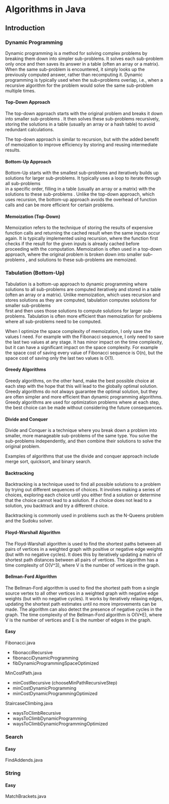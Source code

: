 # Algorithms in Java

## Introduction

### Dynamic Programming

Dynamic programming is a method for solving complex problems by breaking them down 
into simpler sub-problems. It solves each sub-problem only once and then saves its 
answer in a table (often an array or a matrix). When the same sub-problem is 
encountered, it simply looks up the previously computed answer, rather than recomputing
it. Dynamic programming is typically used when the sub=problems overlap, 
i.e., when a recursive algorithm for the problem would solve the same sub-problem 
multiple times.

#### Top-Down Approach

The top-down approach starts with the original problem and breaks it down into smaller 
sub-problems . It then solves these sub-problems  recursively, storing the solutions in 
a table (usually an array or a hash table) to avoid redundant calculations. 

The top-down approach is similar to recursion, but with the added benefit of memoization
to improve efficiency by storing and reusing intermediate results.

#### Bottom-Up Approach

Bottom-Up starts with the smallest sub-problems and iteratively builds up solutions 
for larger sub-problems. It typically uses a loop to iterate through all sub-problems  
in a specific order, filling in a table (usually an array or a matrix) with the 
solutions to these sub-problems . Unlike the top-down approach, which uses recursion, 
the bottom-up approach avoids the overhead of function calls and can be more efficient 
for certain problems.

#### Memoization (Top-Down)

Memoization refers to the technique of storing the results of expensive function calls 
and returning the cached result when the same inputs occur again. It is typically 
implemented using recursion, where the function first checks if the result for the 
given inputs is already cached before proceeding with the computation. 
Memoization is often used in a top-down approach, where the original problem is broken 
down into smaller sub-problems , and solutions to these sub-problems  are memoized.

### Tabulation (Bottom-Up)

Tabulation is a bottom-up approach to dynamic programming where 
solutions to all sub-problems  are computed iteratively and stored in a table 
(often an array or a matrix). Unlike memoization, which uses recursion and stores 
solutions as they are computed, tabulation computes solutions for smaller sub-problems  
first and then uses those solutions to compute solutions for larger sub-problems. 
Tabulation is often more efficient than memoization for problems where all sub-problems 
need to be computed.

When I optimize the space complexity of memoization, I only save the values I need. 
For example with the Fibonacci sequence, I only need to save the last two values at 
any stage. It has minor impact on the time complexity, but it can have a significant
impact on the space complexity. For example the space cost of saving every value
of Fibonacci sequence is O(n), but the space cost of saving only the last two values
is O(1).

#### Greedy Algorithms

Greedy algorithms, on the other hand, make the best possible choice at each step 
with the hope that this will lead to the globally optimal solution. 
Greedy algorithms do not always guarantee the optimal solution, 
but they are often simpler and more efficient than dynamic programming algorithms. 
Greedy algorithms are used for optimization problems where at each step, 
the best choice can be made without considering the future consequences.

#### Divide and Conquer

Divide and Conquer is a technique where you break down a problem into smaller, 
more manageable sub-problems of the same type. You solve the sub-problems independently,
and then combine their solutions to solve the original problem. 

Examples of algorithms that use the divide and conquer approach include merge sort, 
quicksort, and binary search.

#### Backtracking

Backtracking is a technique used to find all possible solutions to a problem by 
trying out different sequences of choices. It involves making a series of choices, 
exploring each choice until you either find a solution or determine that the 
choice cannot lead to a solution. If a choice does not lead to a solution, 
you backtrack and try a different choice. 

Backtracking is commonly used in problems such as the N-Queens problem and the 
Sudoku solver.

#### Floyd-Warshall Algorithm

The Floyd-Warshall algorithm is used to find the shortest paths between all pairs 
of vertices in a weighted graph with positive or negative edge weights 
(but with no negative cycles). It does this by iteratively updating a matrix of 
shortest path distances between all pairs of vertices. The algorithm has a time 
complexity of O(V^3), where V is the number of vertices in the graph.

#### Bellman-Ford Algorithm

The Bellman-Ford algorithm is used to find the shortest path from a single source 
vertex to all other vertices in a weighted graph with negative edge weights 
(but with no negative cycles). It works by iteratively relaxing edges, updating 
the shortest path estimates until no more improvements can be made. The algorithm can 
also detect the presence of negative cycles in the graph. The time complexity of the 
Bellman-Ford algorithm is O(V*E), where V is the number of vertices and E is the number 
of edges in the graph.

#### Easy
Fibonacci.java
- fibonacciRecursive
- fibonacciDynamicProgramming
- fibDynamicProgrammingSpaceOptimized

MinCostPath.java
- minCostRecursive (chooseMinPathRecursiveStep)
- minCostDynamicProgramming
- minCostDynamicProgrammingOptimized

StaircaseClimbing.java
- waysToClimbRecursive
- waysToClimbDynamicProgramming
- waysToClimbDynamicProgrammingOptimized

### Search

#### Easy
FindAddends.java

### String

#### Easy
MatchBrackets.java









